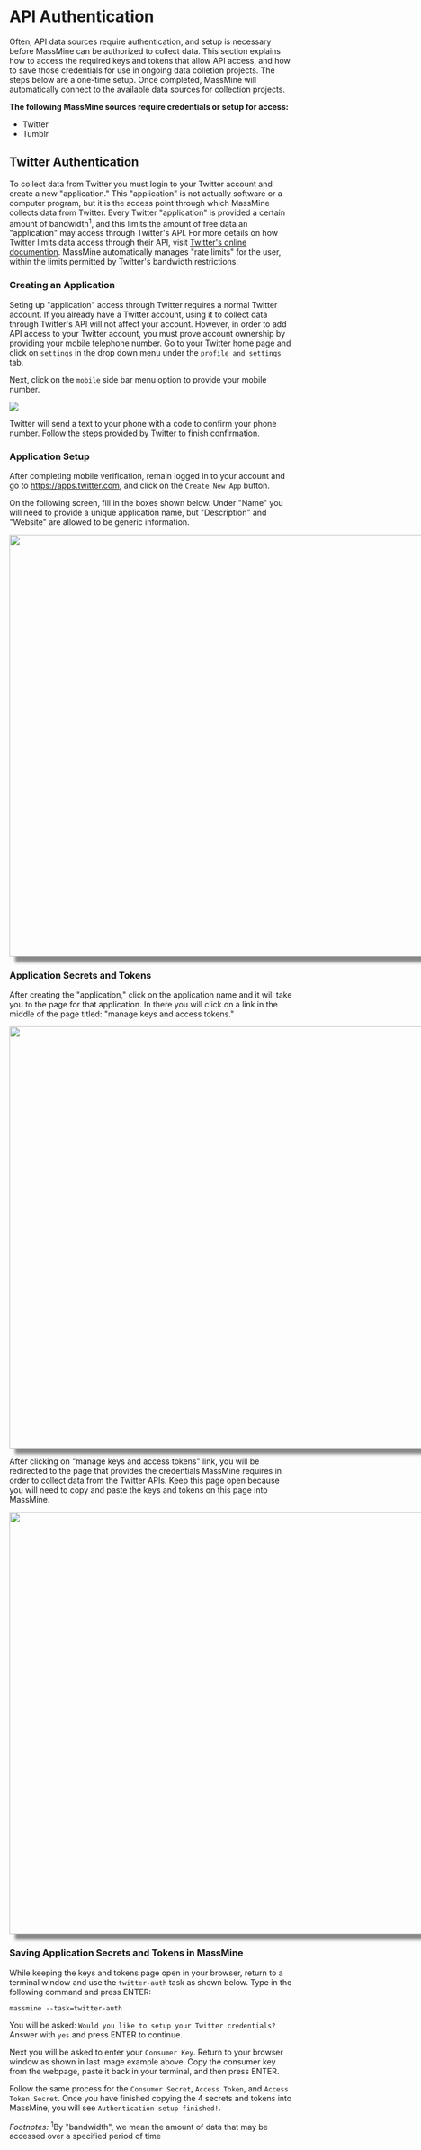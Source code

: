 # API Authentication

Often, API data sources require authentication, and setup is necessary before MassMine can be authorized to collect data. This section explains how to access the required keys and tokens that allow API access, and how to save those credentials for use in ongoing data colletion projects. The steps below are a one-time setup. Once completed, MassMine will automatically connect to the available data sources for collection projects.

**The following MassMine sources require credentials or setup for access:**

- Twitter
- Tumblr

## Twitter Authentication

To collect data from Twitter you must login to your Twitter account and create a new "application." This "application" is not actually software or a computer program, but it is the access point through which MassMine collects data from Twitter. Every Twitter "application" is provided a certain amount of bandwidth<sup>1</sup>, and this limits the amount of free data an "application" may access through Twitter's API. For more details on how Twitter limits data access through their API, visit [Twitter's online documention](https://dev.twitter.com/overview/documentation).  MassMine automatically manages "rate limits" for the user, within the limits permitted by Twitter's bandwidth restrictions.

### Creating an Application

Seting up "application" access through Twitter requires a normal Twitter account. If you already have a Twitter account, using it to collect data through Twitter's API will not affect your account. However, in order to add API access to your Twitter account, you must prove account ownership by providing your mobile telephone number. Go to your Twitter home page and click on `settings` in the drop down menu under the `profile and settings` tab.

Next, click on the `mobile` side bar menu option to provide your mobile number.

![](/images/mobile-twit.png)

Twitter will send a text to your phone with a code to confirm your phone number. Follow the steps provided by Twitter to finish confirmation.

### Application Setup

After completing mobile verification, remain logged in to your account and go to <https://apps.twitter.com>, and click on the `Create New App` button.

On the following screen, fill in the boxes shown below. Under "Name" you will need to provide a unique application name, but "Description" and "Website" are allowed to be generic information.

<div style="box-shadow: 10px 10px 5px #888888; width:750px;"><img src="/images/create-app.png" width="750";></div>

### Application Secrets and Tokens

After creating the "application," click on the application name and it will take you to the page for that application. In there you will click on a link in the middle of the page titled: "manage keys and access tokens."

<div style="box-shadow: 10px 10px 5px #888888; width:750px;"><img src="/images/keys-click.png" width="750";></div>

After clicking on "manage keys and access tokens" link, you will be redirected to the page that provides the credentials MassMine requires in order to collect data from the Twitter APIs. Keep this page open because you will need to copy and paste the keys and tokens on this page into MassMine.

<div style="box-shadow: 10px 10px 5px #888888; width:750px;"><img src="/images/keys-tokens.png" width="750";></div>

### Saving Application Secrets and Tokens in MassMine

While keeping the keys and tokens page open in your browser, return to a terminal window and use the `twitter-auth` task as shown below. Type in the following command and press ENTER:

    massmine --task=twitter-auth

You will be asked: `Would you like to setup your Twitter credentials?` Answer with `yes` and press ENTER to continue.

Next you will be asked to enter your `Consumer Key`. Return to your browser window as shown in last image example above. Copy the consumer key from the webpage, paste it back in your terminal, and then press ENTER.

Follow the same process for the `Consumer Secret`, `Access Token`, and `Access Token Secret`. Once you have finished copying the 4 secrets and tokens into MassMine, you will see `Authentication setup finished!`.


*Footnotes:*
<sup>1</sup>By "bandwidth", we mean the amount of data that may be accessed over a specified period of time
